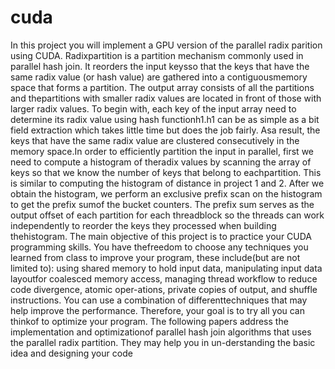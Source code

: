 # cuda

In this project you will implement a GPU version of the parallel radix parition using CUDA. Radixpartition is a partition mechanism commonly used in parallel hash join.  It reorders the input keysso  that  the  keys  that  have  the  same  radix  value  (or  hash  value)  are  gathered  into  a  contiguousmemory  space  that  forms  a  partition.   The  output  array  consists  of  all  the  partitions  and  thepartitions with smaller radix values are located in front of those with larger radix values.
To begin with, each key of the input array need to determine its radix value using hash functionh1.h1 can be as simple as a bit field extraction which takes little time but does the job fairly.  Asa result, the keys that have the same radix value are clustered consecutively in the memory space.In order to efficiently partition the input in parallel, first we need to compute a histogram of theradix values by scanning the array of keys so that we know the number of keys that belong to eachpartition.   This  is  similar  to  computing  the  histogram  of  distance  in  project  1  and  2.   After  we obtain the histogram, we perform an exclusive prefix scan on the histogram to get the prefix sumof the bucket counters.  The prefix sum serves as the output offset of each partition for each threadblock so the threads can work independently to reorder the keys they processed when building thehistogram.
The main objective of this project is to practice your CUDA programming skills.  You have thefreedom to choose any techniques you learned from class to improve your program, these include(but are not limited to):  using shared memory to hold input data, manipulating input data layoutfor coalesced memory access, managing thread workflow to reduce code divergence, atomic oper-ations, private copies of output, and shuffle instructions.  You can use a combination of differenttechniques that may help improve the performance.  Therefore, your goal is to try all you can thinkof to optimize your program.  The following papers address the implementation and optimizationof parallel hash join algorithms that uses the parallel radix partition.  They may help you in un-derstanding the basic idea and designing your code
